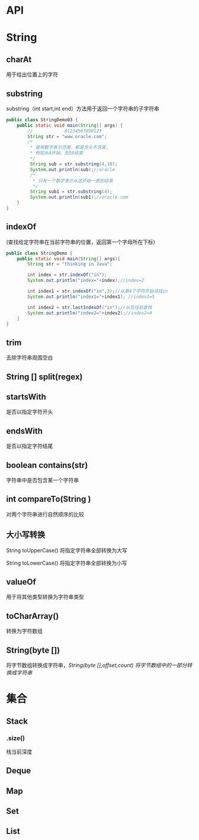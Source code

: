 # API

# String

## charAt

用于给出位置上的字符 

## substring

 substring（int start,int end）方法用于返回一个字符串的子字符串

```java
public class StringDemo03 {
    public static void main(String[] args) {
        //            01234567890123
        String str = "www.oracle.com";
        /*
         * 使用数字表示范围，都是含头不含尾，
         * 例如从4开始，到10结束
         */
         String sub = str.substring(4,10);
         System.out.println(sub);//oracle
         /*
          * 只有一个数字表示从这开始一直到结束
          */
         String sub1 = str.substring(4);
         System.out.println(sub1);//oracle.com
    }
}
```

## indexOf

 (查找给定字符串在当前字符串的位置，返回第一个字母所在下标)

```java
public class StringDemo {
    public static void main(String[] args){
        String str = "thinking in Java";

        int index = str.indexOf("in");
        System.out.println("index="+index);//index=2

        int index1 = str.indexOf("in",3);//从第4个字符开始寻找in
        System.out.println("index1="+index1); //index1=5

        int index2 = str.lastIndexOf("in");//从后往前查找
        System.out.println("index2="+index2);//index2=9
    }
}
```

## trim

去除字符串周围空白

## String [] split(regex)

## startsWith

是否以指定字符开头

## endsWith

是否以指定字符结尾

## boolean contains(str)

字符串中是否包含某一个字符串

## int compareTo(String )

对两个字符串进行自然顺序的比较

## 大小写转换

String toUpperCase() 将指定字符串全部转换为大写

String toLowerCase() 将指定字符串全部转换为小写

## valueOf

用于将其他类型转换为字符串类型

##  toCharArray()

转换为字符数组

## String(byte [])

 将字节数组转换成字符串，*String(byte [],offset,count) 将字节数组中的一部分转换成字符串*

# 集合

## Stack

### .size()

栈当前深度

## Deque

## Map

## Set

## List